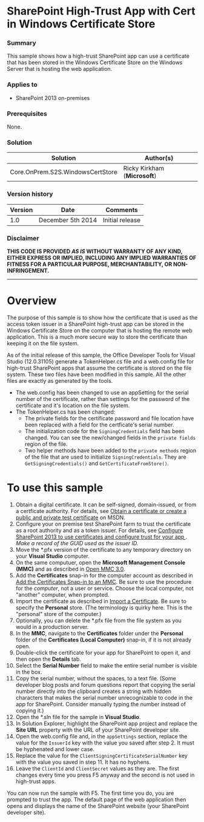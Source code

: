 # SharePoint High-Trust App with Cert in Windows Certificate Store #

### Summary ###
This sample shows how a high-trust SharePoint app can use a certificate that has been stored in the Windows Certificate Store on the Windows Server that is hosting the web application.

### Applies to ###
-  SharePoint 2013 on-premises

### Prerequisites ###
None.

### Solution ###
Solution | Author(s)
---------|----------
Core.OnPrem.S2S.WindowsCertStore | Ricky Kirkham (**Microsoft**)

### Version history ###
Version  | Date | Comments
---------| -----| --------
1.0  | December 5th 2014 | Initial release

### Disclaimer ###
**THIS CODE IS PROVIDED *AS IS* WITHOUT WARRANTY OF ANY KIND, EITHER EXPRESS OR IMPLIED, INCLUDING ANY IMPLIED WARRANTIES OF FITNESS FOR A PARTICULAR PURPOSE, MERCHANTABILITY, OR NON-INFRINGEMENT.**


----------

# Overview #
The purpose of this sample is to show how the certificate that is used as the access token issuer in a SharePoint high-trust app can be stored in the Windows Certificate Store on the computer that is hosting the remote web application. This is a much more secure way to store the certificate than keeping it on the file system. 

As of the initial release of this sample, the Office Developer Tools for Visual Studio (12.0.31105) generate a TokenHelper.cs file and a web.config file for high-trust SharePoint apps that assume the certificate is stored on the file system. These two files have been modified in this sample. All the other files are exactly as generated by the tools.

- The web.config has been changed to use an appSetting for the serial number of the certificate, rather than settings for the password of the certificate and it's location on the file system. 
- The TokenHelper.cs has been changed:
	- The private fields for the certificate password and file location have been replaced with a field for the certficate's serial number.
	- The initialization code for the `SigningCredentials` field has been changed. You can see the new/changed fields in the `private fields` region of the file.
	- Two helper methods have been added to the `private methods` region of the file that are used to initialize `SigningCredentials`. They are `GetSigningCredentials()` and `GetCertificateFromStore()`.


# To use this sample #
1. Obtain a digital certificate. It can be self-signed, domain-issued, or from a certficate authority. For details, see [Obtain a certificate or create a public and private test certificate](http://msdn.microsoft.com/en-us/library/office/fp179901(v=office.15).aspx#Cert2) on MSDN.
2. Configure your on premise test SharePoint farm to trust the certificate as a root authority and as a token issuer. For details, see [Configure SharePoint 2013 to use certificates and configure trust for your app ](http://msdn.microsoft.com/en-us/library/office/fp179901(v=office.15).aspx#Configure2). _Make a record of the GUID used as the issuer ID._ 
3. Move the *.pfx version of the certificate to any temporary directory on your **Visual Studio** computer. 
4. On the same computuer, open the **Microsoft Management Console (MMC)** and as described in [Open MMC 3.0](http://technet.microsoft.com/en-us/library/cc766121.aspx).
5. Add the **Certificates** snap-in for the computer account as described in [Add the Certificates Snap-in to an MMC](http://technet.microsoft.com/en-us/library/cc754431.aspx). Be sure to use the procedure for the _computer_, not a user or service. Choose the local computer, not "another" computer, when prompted.
6. Import the certificate as described in [Import a Certificate](http://technet.microsoft.com/en-us/library/cc754489.aspx). Be sure to specify the **Personal** store. (The terminology is quirky here. This is the "personal" store of the computer.)
7. Optionally, you can delete the *.pfx file from the file system as you would in a production server. 
8. In the **MMC**, navigate to the **Certificates** folder under the **Personal** folder of the **Certificates (Local Computer)** snap-in, if it is not already open.
9. Double-click the certificate for your app for SharePoint to open it, and then open the **Details** tab.
10. Select the **Serial Number** field to make the entire serial number is visible in the box.
11. Copy the serial number, without the spaces, to a text file. (Some developer blog posts and forum questions report that copying the serial number directly into the clipboard creates a string with hidden characters that makes the serial number unrecognizable to code in the app for SharePoint. Consider manually typing the number instead of copying it.)
12. Open the *.sln file for the sample in **Visual Studio**.
13. In Solution Explorer, highlight the SharePoint app project and replace the **Site URL** property with the URL of your SharePoint developer site.
13. Open the web.config file and, in the `appSettings` section, replace the value for the `IssuerId` key with the value you saved after step 2. It must be hyphenated and lower case.
14. Replace the value for the `ClientSigningCertificateSerialNumber` key with the value you saved in step 11. It has no hyphens.
15. Leave the `ClientId` and `ClientSecret` values as they are. The first changes every time you press F5 anyway and the second is not used in high-trust apps. 

You can now run the sample with F5. The first time you do, you are prompted to trust the app. The default page of the web application then opens and displays the name of the SharePoint website (your SharePoint developer site).

 




